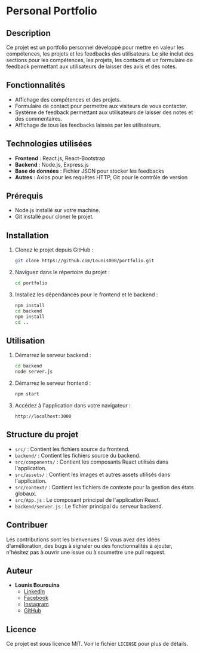 # Personal Portfolio

## Description
Ce projet est un portfolio personnel développé pour mettre en valeur les compétences, les projets et les feedbacks des utilisateurs. Le site inclut des sections pour les compétences, les projets, les contacts et un formulaire de feedback permettant aux utilisateurs de laisser des avis et des notes.

## Fonctionnalités
- Affichage des compétences et des projets.
- Formulaire de contact pour permettre aux visiteurs de vous contacter.
- Système de feedback permettant aux utilisateurs de laisser des notes et des commentaires.
- Affichage de tous les feedbacks laissés par les utilisateurs.

## Technologies utilisées
- **Frontend** : React.js, React-Bootstrap
- **Backend** : Node.js, Express.js
- **Base de données** : Fichier JSON pour stocker les feedbacks
- **Autres** : Axios pour les requêtes HTTP, Git pour le contrôle de version

## Prérequis
- Node.js installé sur votre machine.
- Git installé pour cloner le projet.

## Installation
1. Clonez le projet depuis GitHub :
    ```bash
    git clone https://github.com/Lounis000/portfolio.git
    ```

2. Naviguez dans le répertoire du projet :
    ```bash
    cd portfolio
    ```

3. Installez les dépendances pour le frontend et le backend :
    ```bash
    npm install
    cd backend
    npm install
    cd ..
    ```

## Utilisation
1. Démarrez le serveur backend :
    ```bash
    cd backend
    node server.js
    ```

2. Démarrez le serveur frontend :
    ```bash
    npm start
    ```

3. Accédez à l'application dans votre navigateur :
    ```
    http://localhost:3000
    ```

## Structure du projet
- `src/` : Contient les fichiers source du frontend.
- `backend/` : Contient les fichiers source du backend.
- `src/components/` : Contient les composants React utilisés dans l'application.
- `src/assets/` : Contient les images et autres assets utilisés dans l'application.
- `src/context/` : Contient les fichiers de contexte pour la gestion des états globaux.
- `src/App.js` : Le composant principal de l'application React.
- `backend/server.js` : Le fichier principal du serveur backend.

## Contribuer
Les contributions sont les bienvenues ! Si vous avez des idées d'amélioration, des bugs à signaler ou des fonctionnalités à ajouter, n'hésitez pas à ouvrir une issue ou à soumettre une pull request.

## Auteur
- **Lounis Bourouina**
  - [LinkedIn](https://www.linkedin.com/in/lounis-bourouina-431a2b204?lipi=urn%3Ali%3Apage%3Ad_flagship3_profile_view_base_contact_details%3Bgx33F1wwQTWJgX%2BXvfx8NA%3D%3D)
  - [Facebook](https://www.facebook.com/lounis.bourouina.9)
  - [Instagram](https://www.instagram.com/lounis_bourouina/)
  - [GitHub](https://github.com/Lounis000)

## Licence
Ce projet est sous licence MIT. Voir le fichier `LICENSE` pour plus de détails.
